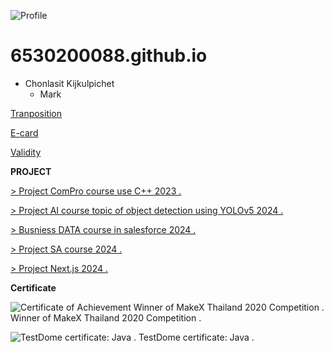 ![Profile](photo/6530200088.jpeg)

# 6530200088.github.io
- Chonlasit Kijkulpichet
  - Mark
 



[Tranposition](tranposition.md)


[E-card](ecardChristmas.md)


[Validity](validity.md)


**PROJECT**

[ > Project ComPro course use C++ 2023 . ]()

[ > Project AI course topic of object detection using YOLOv5 2024 . ]()

[ > Busniess DATA course in salesforce 2024 . ]()

[ > Project SA course 2024 . ]()

[ > Project Next.js 2024 . ]()

**Certificate**

![Certificate of Achievement Winner of MakeX Thailand 2020 Competition . ](makex.png)
Winner of MakeX Thailand 2020 Competition .

![TestDome certificate: Java . ](javacertificate.png)
TestDome certificate: Java .

